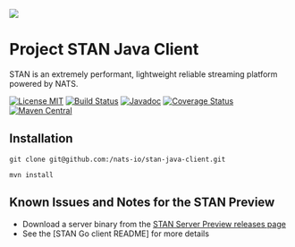 ![](https://raw.githubusercontent.com/nats-io/nats-site/master/src/img/large-logo.png)
# Project STAN Java Client
STAN is an extremely performant, lightweight reliable streaming platform powered by NATS.

[![License MIT](https://img.shields.io/npm/l/express.svg)](http://opensource.org/licenses/MIT)
[![Build Status](https://travis-ci.org/nats-io/stan-java-client.svg?branch=master)](http://travis-ci.org/nats-io/stan-java-client)
[![Javadoc](http://javadoc-badge.appspot.com/io.nats/stan-java-client.svg?label=javadoc)](http://nats-io.github.io/stan-java-client)
[![Coverage Status](https://coveralls.io/repos/nats-io/stan-java-client/badge.svg?branch=master&service=github)](https://coveralls.io/github/nats-io/stan-java-client?branch=master)
[![Maven Central](https://maven-badges.herokuapp.com/maven-central/io.nats/stan-java-client/badge.svg)](https://maven-badges.herokuapp.com/maven-central/io.nats/stan-java-client)

## Installation

```
git clone git@github.com:/nats-io/stan-java-client.git

mvn install
```

## Known Issues and Notes for the STAN Preview

- Download a server binary from the [STAN Server Preview releases page](https://github.com/nats-io/stan-server-preview/releases)
- See the [STAN Go client README] for more details
